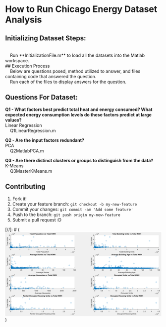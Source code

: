 <h1>How to Run Chicago Energy Dataset Analysis</h1>

## Initializing Dataset Steps:
<br>
&nbsp;&nbsp;&nbsp;&nbsp;Run **InitializationFile.m** to load all the datasets into the Matlab workspace.
<br>
## Execution Process
<br>
&nbsp;&nbsp;&nbsp;&nbsp;Below are questions posed, method utilized to answer, and files containing code that answered the question.
<br>
&nbsp;&nbsp;&nbsp;&nbsp;Run each of the files to display answers for the question.

## Questions For Dataset:
**Q1 - What factors best predict total heat and energy consumed? What expected energy consumption levels do these factors predict at large values?**
<br>
Linear Regression
<br>
&nbsp;&nbsp;&nbsp;&nbsp;Q1LinearRegression.m



**Q2 - Are the input factors redundant?**
<br>
PCA
<br>
&nbsp;&nbsp;&nbsp;&nbsp;Q2MatlabPCA.m

**Q3 - Are there distinct clusters or groups to distinguish from the data?**
<br>
K-Means
<br>
&nbsp;&nbsp;&nbsp;&nbsp;Q3MasterKMeans.m

## Contributing
1. Fork it!
2. Create your feature branch: `git checkout -b my-new-feature`
3. Commit your changes: `git commit -am 'Add some feature'`
4. Push to the branch: `git push origin my-new-feature`
5. Submit a pull request :D

[//]: # (![GitHub Logo](./src/Fig1LinReg.png))
